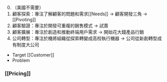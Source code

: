 0. （美國不需要）
1. 顧客探索：專注了解顧客的問題和需求[[Needs]] -> 顧客開發三角 -> [[Pivoting]]
2. 顧客驗證：專注於開發可重複的銷售模式 -> 試賣
3. 顧客擴展：專注於創造和推動終端用戶需求 -> 開始花大錢產品行銷
4. 公司轉型：專注於機將組織從探索轉變成高校執行機器 -> 公司從新創轉型成有制度大公司

- Target [[Customer]]
- Problem
### [[Pricing]]
